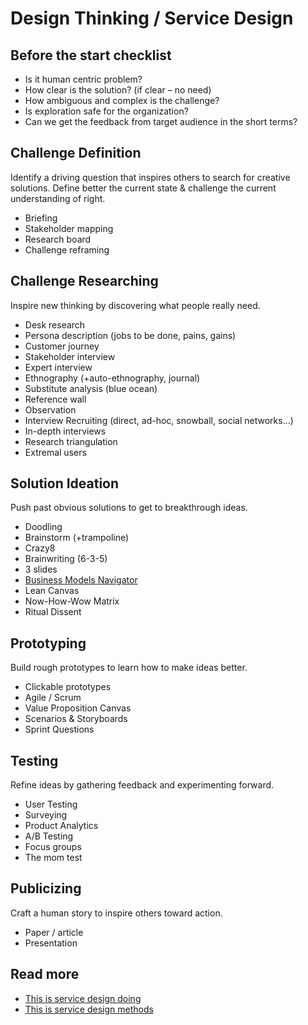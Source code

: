 # Design Thinking / Service Design

## Before the start checklist

* Is it human centric problem?
* How clear is the solution? \(if clear – no need\)
* How ambiguous and complex is the challenge?
* Is exploration safe for the organization?
* Can we get the feedback from target audience in the short terms?

## Challenge Definition

Identify a driving question that inspires others to search for creative solutions. Define better the current state & challenge the current understanding of right.

* Briefing
* Stakeholder mapping
* Research board
* Challenge reframing

## Challenge Researching

Inspire new thinking by discovering what people really need.

* Desk research
* Persona description \(jobs to be done, pains, gains\)
* Customer journey
* Stakeholder interview
* Expert interview
* Ethnography \(+auto-ethnography, journal\)
* Substitute analysis \(blue ocean\)
* Reference wall
* Observation
* Interview Recruiting \(direct, ad-hoc, snowball, social networks...\)
* In-depth interviews
* Research triangulation
* Extremal users

## Solution Ideation

Push past obvious solutions to get to breakthrough ideas.

* Doodling
* Brainstorm \(+trampoline\)
* Crazy8
* Brainwriting \(6-3-5\)
* 3 slides
* [Business Models Navigator](https://drive.google.com/open?id=1ldJzqKeRtyDTcRDAMs2p5GV07dSs1QEL)
* Lean Canvas 
* Now-How-Wow Matrix
* Ritual Dissent

## Prototyping

Build rough prototypes to learn how to make ideas better.

* Clickable prototypes
* Agile / Scrum
* Value Proposition Canvas
* Scenarios & Storyboards
* Sprint Questions

## Testing

Refine ideas by gathering feedback and experimenting forward.

* User Testing
* Surveying
* Product Analytics
* A/B Testing
* Focus groups
* The mom test

## Publicizing

Craft a human story to inspire others toward action.

* Paper / article
* Presentation

## Read more

* [This is service design doing](https://www.thisisservicedesigndoing.com/)
* [This is service design methods](https://assets.website-files.com/5989fc3322e8860001ac9a43/5a60fd63f18c0b0001044b61_lkaasd3463456543klhj23i4ho.pdf)

